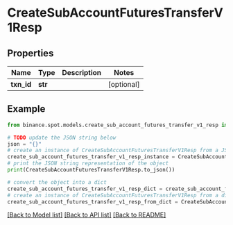 # CreateSubAccountFuturesTransferV1Resp


## Properties

Name | Type | Description | Notes
------------ | ------------- | ------------- | -------------
**txn_id** | **str** |  | [optional] 

## Example

```python
from binance.spot.models.create_sub_account_futures_transfer_v1_resp import CreateSubAccountFuturesTransferV1Resp

# TODO update the JSON string below
json = "{}"
# create an instance of CreateSubAccountFuturesTransferV1Resp from a JSON string
create_sub_account_futures_transfer_v1_resp_instance = CreateSubAccountFuturesTransferV1Resp.from_json(json)
# print the JSON string representation of the object
print(CreateSubAccountFuturesTransferV1Resp.to_json())

# convert the object into a dict
create_sub_account_futures_transfer_v1_resp_dict = create_sub_account_futures_transfer_v1_resp_instance.to_dict()
# create an instance of CreateSubAccountFuturesTransferV1Resp from a dict
create_sub_account_futures_transfer_v1_resp_from_dict = CreateSubAccountFuturesTransferV1Resp.from_dict(create_sub_account_futures_transfer_v1_resp_dict)
```
[[Back to Model list]](../README.md#documentation-for-models) [[Back to API list]](../README.md#documentation-for-api-endpoints) [[Back to README]](../README.md)



